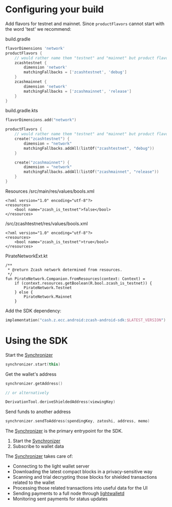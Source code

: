# Configuring your build
Add flavors for testnet and mainnet. Since `productFlavors` cannot start with the word 'test' we recommend:

build.gradle
```groovy
flavorDimensions 'network'
productFlavors {
    // would rather name them "testnet" and "mainnet" but product flavor names cannot start with the word "test"
    zcashtestnet {
        dimension 'network'
        matchingFallbacks = ['zcashtestnet', 'debug']
    }
    zcashmainnet {
        dimension 'network'
        matchingFallbacks = ['zcashmainnet', 'release']
    }
}
```

build.gradle.kts
```kotlin
flavorDimensions.add("network")

productFlavors {
    // would rather name them "testnet" and "mainnet" but product flavor names cannot start with the word "test"
    create("zcashtestnet") {
        dimension = "network"
        matchingFallbacks.addAll(listOf("zcashtestnet", "debug"))
    }

    create("zcashmainnet") {
        dimension = "network"
        matchingFallbacks.addAll(listOf("zcashmainnet", "release"))
    }
}
```

Resources
/src/main/res/values/bools.xml
```
<?xml version="1.0" encoding="utf-8"?>
<resources>
    <bool name="zcash_is_testnet">false</bool>
</resources>

```

/src/zcashtestnet/res/values/bools.xml
```
<?xml version="1.0" encoding="utf-8"?>
<resources>
    <bool name="zcash_is_testnet">true</bool>
</resources>
```

PirateNetworkExt.kt
```
/**
 * @return Zcash network determined from resources.
 */
fun PirateNetwork.Companion.fromResources(context: Context) =
    if (context.resources.getBoolean(R.bool.zcash_is_testnet)) {
        PirateNetwork.Testnet
    } else {
        PirateNetwork.Mainnet
    }
```

Add the SDK dependency:

```kotlin
implementation("cash.z.ecc.android:zcash-android-sdk:$LATEST_VERSION")
```

# Using the SDK
Start the [Synchronizer](-synchronizer/README.md)

```kotlin
synchronizer.start(this)
```

Get the wallet's address

```kotlin
synchronizer.getAddress()

// or alternatively

DerivationTool.deriveShieldedAddress(viewingKey)
```

Send funds to another address

```kotlin
synchronizer.sendToAddress(spendingKey, zatoshi, address, memo)
```

The [Synchronizer](-synchronizer/README.md) is the primary entrypoint for the SDK.

1. Start the [Synchronizer](-synchronizer/README.md)
2. Subscribe to wallet data

The [Synchronizer](-synchronizer/README.md) takes care of:

- Connecting to the light wallet server 
- Downloading the latest compact blocks in a privacy-sensitive way
- Scanning and trial decrypting those blocks for shielded transactions related to the wallet
- Processing those related transactions into useful data for the UI
- Sending payments to a full node through [lightwalletd](https://github.com/zcash/lightwalletd)
- Monitoring sent payments for status updates